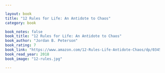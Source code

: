 ```yaml
---

layout: book
title: "12 Rules for Life: An Antidote to Chaos"
category: book

book_notes: false
book_title: "12 Rules for Life: An Antidote to Chaos"
book_author: "Jordan B. Peterson"
book_rating: 7
book_link: "https://www.amazon.com/12-Rules-Life-Antidote-Chaos/dp/0345816021"
book_read_year: 2018
book_image: "12-rules.jpg"

---
```

